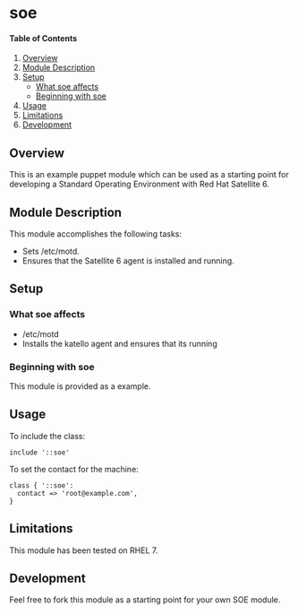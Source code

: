 # soe

#### Table of Contents

1. [Overview](#overview)
2. [Module Description](#module-description)
3. [Setup](#setup)
    * [What soe affects](#what-soe-affects)
    * [Beginning with soe](#beginning-with-soe)
4. [Usage](#usage)
5. [Limitations](#limitations)
6. [Development](#development)

## Overview

This is an example puppet module which can be used as a starting point
for developing a Standard Operating Environment with Red Hat Satellite
6.

## Module Description

This module accomplishes the following tasks:
* Sets /etc/motd.
* Ensures that the Satellite 6 agent is installed and running.

## Setup

### What soe affects

* /etc/motd
* Installs the katello agent and ensures that its running

### Beginning with soe

This module is provided as a example.

## Usage

To include the class:

```
include '::soe'
```

To set the contact for the machine:

```
class { '::soe':
  contact => 'root@example.com',
}
```

## Limitations

This module has been tested on RHEL 7.

## Development

Feel free to fork this module as a starting point for your own SOE module.

